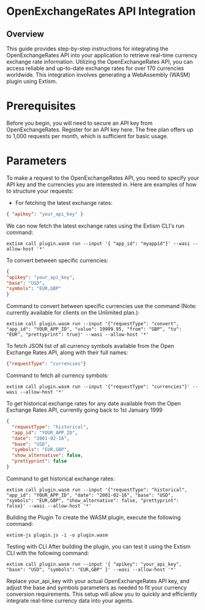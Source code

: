 # OpenExchangeRates API Integration
## Overview
This guide provides step-by-step instructions for integrating the OpenExchangeRates API into your application to retrieve real-time currency exchange rate information. Utilizing the OpenExchangeRates API, you can access reliable and up-to-date exchange rates for over 170 currencies worldwide. This integration involves generating a WebAssembly (WASM) plugin using Extism.

# Prerequisites
Before you begin, you will need to secure an API key from OpenExchangeRates. Register for an API key here. The free plan offers up to 1,000 requests per month, which is sufficient for basic usage.

# Parameters
To make a request to the OpenExchangeRates API, you need to specify your API key and the currencies you are interested in. Here are examples of how to structure your requests:

- For fetching the latest exchange rates:

```json
{ "apikey": "your_api_key" }
```

We can now fetch the latest exchange rates using the Extism CLI's run command:
```shell
extism call plugin.wasm run --input '{ "app_id": "myappid"}' --wasi --allow-host '*'
```

To convert between specific currencies:

```json
{
"apikey": "your_api_key",
"base": "USD",
"symbols": "EUR,GBP"
}
```

Command to convert between specific currencies use the command (Note: currently available for clients on the Unlimited plan.):
```shell
extism call plugin.wasm run --input '{"requestType": "convert", "app_id": "YOUR_APP_ID", "value": 19999.95, "from": "GBP", "to": "EUR", "prettyprint": true}' --wasi --allow-host '*'
```

To fetch JSON list of all currency symbols available from the Open Exchange Rates API, along with their full names:

```json
{"requestType": "currencies"}
```

Command to fetch all currency symbols:

```shell
extism call plugin.wasm run --input '{"requestType": "currencies"}' --wasi --allow-host '*'
```

To get historical exchange rates for any date available from the Open Exchange Rates API, currently going back to 1st January 1999

```json
{
  "requestType": "historical",
  "app_id": "YOUR_APP_ID",
  "date": "2001-02-16",
  "base": "USD",
  "symbols": "EUR,GBP",
  "show_alternative": false,
  "prettyprint": false
}
```
Command to get historical exchange rates:
```shell
extism call plugin.wasm run --input '{"requestType": "historical", "app_id": "YOUR_APP_ID", "date": "2001-02-16", "base": "USD", "symbols": "EUR,GBP", "show_alternative": false, "prettyprint": false}' --wasi --allow-host '*'
```

Building the Plugin
To create the WASM plugin, execute the following command:

```shell
extism-js plugin.js -i -o plugin.wasm
```
Testing with CLI
After building the plugin, you can test it using the Extism CLI with the following command:


```shell
extism call plugin.wasm run --input '{ "apikey": "your_api_key", "base": "USD", "symbols": "EUR,GBP" }' --wasi --allow-host '*'
```
Replace your_api_key with your actual OpenExchangeRates API key, and adjust the base and symbols parameters as needed to fit your currency conversion requirements. This setup will allow you to quickly and efficiently integrate real-time currency data into your agents.
